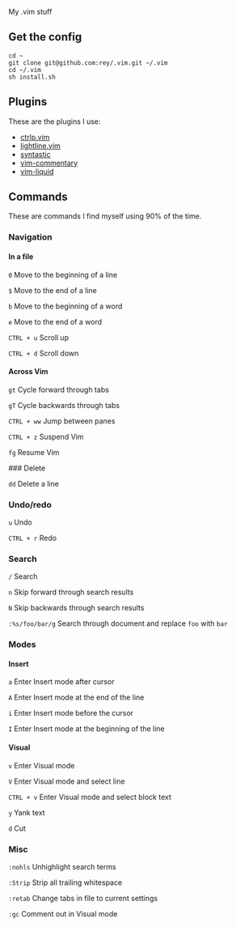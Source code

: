  My .vim stuff

## Get the config

    cd ~
    git clone git@github.com:rey/.vim.git ~/.vim
    cd ~/.vim
    sh install.sh

## Plugins

These are the plugins I use:

* [ctrlp.vim](https://github.com/kien/ctrlp.vim)
* [lightline.vim](https://github.com/itchyny/lightline.vim)
* [syntastic](https://github.com/scrooloose/syntastic)
* [vim-commentary](https://github.com/tpope/vim-commentary)
* [vim-liquid](https://github.com/tpope/vim-liquid)

## Commands

These are commands I find myself using 90% of the time.

### Navigation

#### In a file

`0`               Move to the beginning of a line

`$`               Move to the end of a line

`b`               Move to the beginning of a word

`e`               Move to the end of a word

`CTRL + u`        Scroll up

`CTRL + d`        Scroll down

#### Across Vim

`gt`              Cycle forward through tabs

`gT`              Cycle backwards through tabs

`CTRL + ww`       Jump between panes

`CTRL + z`        Suspend Vim

`fg`              Resume Vim

### Delete

`dd`              Delete a line

### Undo/redo

`u`               Undo

`CTRL + r`        Redo

### Search

`/`               Search

`n`               Skip forward through search results

`N`               Skip backwards through search results

`:%s/foo/bar/g`   Search through document and replace `foo` with `bar`

### Modes

#### Insert

`a`               Enter Insert mode after cursor

`A`               Enter Insert mode at the end of the line

`i`               Enter Insert mode before the cursor

`I`               Enter Insert mode at the beginning of the line

#### Visual

`v`               Enter Visual mode

`V`               Enter Visual mode and select line

`CTRL + v`        Enter Visual mode and select block text

`y`               Yank text

`d`               Cut

### Misc

`:nohls`          Unhighlight search terms

`:Strip`          Strip all trailing whitespace

`:retab`          Change tabs in file to current settings

`:gc`             Comment out in Visual mode
